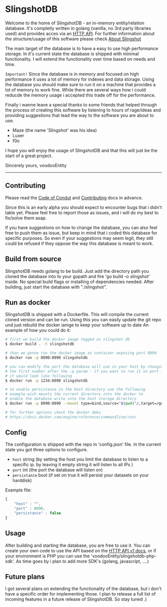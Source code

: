 # SlingshotDB 
Welcome to the home of SlingshotDB - an in-memory entity/relation database. It's completly written in golang (vanilla, no 3rd party libraries used) and provides acces via an [HTTP API](https://github.com/voodooEntity/slingshotdb/blob/master/docs/HTTP_API_V1.md). For further information about the structure/usage of this software please check [About Slingshot](https://github.com/voodooEntity/slingshotdb/blob/master/docs/ABOUT_SLINGSHOT.md)

The main target of the database is to have a easy to use high performance storage. In it's current state the database is shipped with minimal functionality. I will extend the functionality over time based on needs and time. 

`Important!` Since the database is in memory and focused on high performance it uses a lot of memory for indexes and data storage. Using the database you should make sure to run it on a machine that provides a lot of memory to work fine. While there are several ways how i could reducde the memory usage i accepted this trade off for the performance.

Finally i wanne leave a special thanks to some friends that helped through the process of creating this software by listening to hours of rage/ideas and providing suggestions that lead the way to the software you are about to use. 
* Maze (the name 'Slingshot' was his idea)
* Luxer 
* f0o

I hope you will enjoy the usage of SlingshotDB and that this will just be the start of a great project.

Sincerely yours,
voodooEntity

---
## Contributing 
Please read the  [Code of Condut](https://github.com/voodooEntity/slingshotdb/blob/master/CODE_OF_CONDUCT.md) and [Contributing](https://github.com/voodooEntity/slingshotdb/blob/master/CONTRIBUTING.md) docs in advance.     

Since this is an early alpha you should expect to encounter bugs that i didn't takle yet. Please feel free to report those as issues, and i will do my best to fix/solve them asap.     

If you have suggestions on how to change the database, you can also feel free to push them as issue, but keep in mind that i coded this database for specific purposes. So even if your suggestions may seem legit, they still could be refused if they oppose the way this database is meant to work.       


## Build from source
SlingshotDB needs golang to be build. Just add the directory path you cloned the database into to your gopath and fire 'go build -o slingshot' inside. No special build flags or installing of dependencies needed. After building, just start the database with "./slingshot".    


## Run as docker
SlingshotDB is shipped with a Dockerfile. This will compile the current cloned version and can be run. Using this you can easily update the git repo und just rebuild the docker iamge to keep your software up to date An example of how you could do it:    

```bash
# first we build the docker image tagged as slingshot db
$ docker build . -t slingshotdb

# than we gonne run the docker image as container exposing port 8090
$ docker run -p 8090:8090 slingshotdb

# you can modify the port the database will use in your host by changing
# the first number after the -p param - if you want to run it on port 1234
# it would look like following 
$ docker run -p 1234:8090 slingshotdb

# to enable persistance in the host directory use the following
# example wich mounts the current directory into the docker to
# enable the database write into the host storage directory
$ docker run -p 8090:8090 --mount type=bind,source="$(pwd)"/,target=/go/src/app slingshotdb

# for further options check the docker doku
# https://docs.docker.com/engine/reference/commandline/run/
```


## Config
The configuration is shipped with the repo in 'config.json' file. In the current state you got three options to configure.
* `host` string  (by setting the host you limit the database to listen to a specific ip. by leaving it empty string it will listen to all IPs )
* `port` int  (the port the database will listen on)
* `persistance` bool (if set on true it will persist your datasets on your harddisk)

Example file:
```javascript
{
    "host" : "",
    "port" : 8090,
    "persistance" : false
}
```

## Usage
After building and starting the database, you are free to use it. You can create your own code to use the API based on the [HTTP API v1 docs](https://github.com/voodooEntity/slingshotdb/blob/master/docs/HTTP_API_V1.md), or if your environment is PHP you can use the 'voodooEntity/slingshotdb-php-sdk'. As time goes by i plan to add more SDK's (golang, javascript, ....)

## Future plans
I got several plans on extending the functionality of the database, but i don't have a specific order for implementing those. I plan to release a full list of incoming features in a future release of SlingshotDB. So stay tuned .)

